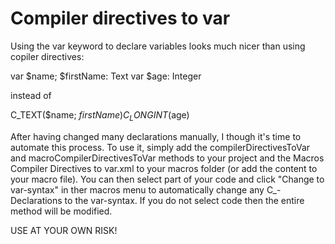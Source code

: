 # Compiler directives to var
Using the var keyword to declare variables looks much nicer than using copiler directives:

var $name; $firstName: Text
var $age: Integer

instead of

C_TEXT($name; $firstName)
C_LONGINT($age)

After having changed many declarations manually, I though it's time to automate this process. To use it, simply add the compilerDirectivesToVar and macroCompilerDirectivesToVar methods to your project and the Macros Compiler Directives to var.xml to your macros folder (or add the content to your macro file). You can then select part of your code and click "Change to var-syntax" in ther macros menu to automatically change any C_-Declarations to the var-syntax. If you do not select code then the entire method will be modified.

USE AT YOUR OWN RISK!